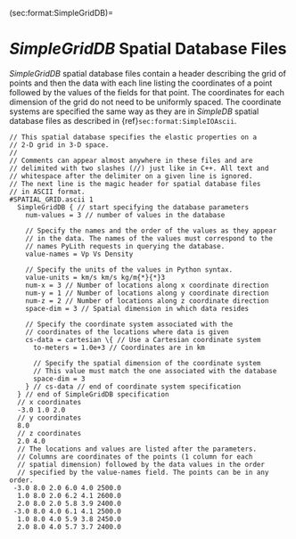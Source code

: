 (sec:format:SimpleGridDB)=
# *SimpleGridDB* Spatial Database Files

*SimpleGridDB* spatial database files contain a header describing the grid of points and then the data with each line listing the coordinates of a point followed by the values of the fields for that point.
The coordinates for each dimension of the grid do not need to be uniformly spaced.
The coordinate systems are specified the same way as they are in *SimpleDB* spatial database files as described in {ref}`sec:format:SimpleIOAscii`.

```{code-block} cfg
// This spatial database specifies the elastic properties on a
// 2-D grid in 3-D space.
//
// Comments can appear almost anywhere in these files and are
// delimited with two slashes (//) just like in C++. All text and
// whitespace after the delimiter on a given line is ignored.
// The next line is the magic header for spatial database files
// in ASCII format.
#SPATIAL_GRID.ascii 1
  SimpleGridDB { // start specifying the database parameters
    num-values = 3 // number of values in the database

    // Specify the names and the order of the values as they appear
    // in the data. The names of the values must correspond to the
    // names PyLith requests in querying the database.
    value-names = Vp Vs Density

    // Specify the units of the values in Python syntax.
    value-units = km/s km/s kg/m{*}{*}3
    num-x = 3 // Number of locations along x coordinate direction
    num-y = 1 // Number of locations along y coordinate direction
    num-z = 2 // Number of locations along z coordinate direction
    space-dim = 3 // Spatial dimension in which data resides

    // Specify the coordinate system associated with the
    // coordinates of the locations where data is given
    cs-data = cartesian \{ // Use a Cartesian coordinate system
      to-meters = 1.0e+3 // Coordinates are in km

      // Specify the spatial dimension of the coordinate system
      // This value must match the one associated with the database
      space-dim = 3
    } // cs-data // end of coordinate system specification
  } // end of SimpleGridDB specification
  // x coordinates
  -3.0 1.0 2.0
  // y coordinates
  8.0
  // z coordinates
  2.0 4.0
  // The locations and values are listed after the parameters.
  // Columns are coordinates of the points (1 column for each
  // spatial dimension) followed by the data values in the order
  // specified by the value-names field. The points can be in any order.
 -3.0 8.0 2.0 6.0 4.0 2500.0
  1.0 8.0 2.0 6.2 4.1 2600.0
  2.0 8.0 2.0 5.8 3.9 2400.0
 -3.0 8.0 4.0 6.1 4.1 2500.0
  1.0 8.0 4.0 5.9 3.8 2450.0
  2.0 8.0 4.0 5.7 3.7 2400.0
```
